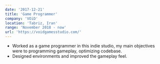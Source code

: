 ```yaml
---
date: '2017-12-21'
title: 'Game Programmer'
company: 'VOiD'
location: 'Tabriz, Iran'
range: 'November 2018 - now'
url: 'https://voidgamesstudio.com/'
---
```


- Worked as a game programmer in this indie studio, my main objectives were to programming gameplay, optimizing codebase.  
- Designed environments and improved the gameplay feel.